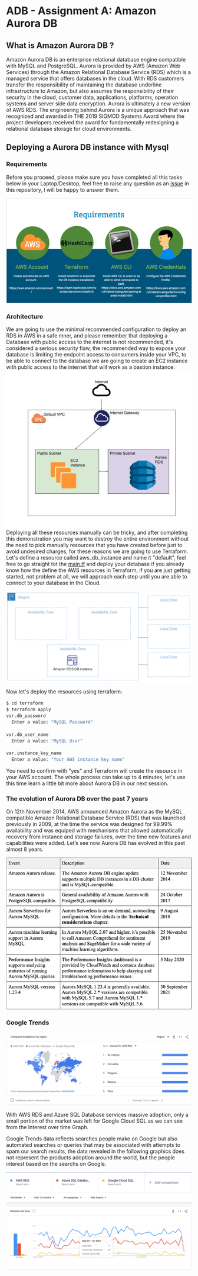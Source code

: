 # ADB - Assignment A: Amazon Aurora DB
## What is Amazon Aurora DB ?
Amazon Aurora DB is an enterprise relational database engine compatible with MySQL and PostgreSQL. Aurora is provided by AWS (Amazon Web Services) through the Amazon Relational Database Service (RDS) which is a managed service that offers databases in the cloud. With RDS customers transfer the responsibility of maintaining the database underline infrastructure to Amazon, but also assumes the responsibility of their security in the cloud, customer data, applications, platforms, operation systems and server side data encryption. Aurora is ultimately a new version of AWS RDS. The engineering behind Aurora is a unique approach that was recognized and awarded in THE 2019 SIGMOD Systems Award where the project developers received the award for fundamentally redesigning a relational database storage for cloud environments.

## Deploying a Aurora DB instance with Mysql

### Requirements

Before you proceed, please make sure you have completed all this tasks below in your Laptop/Desktop, feel free to raise any question as an [issue](#issue) in this repository, I will be happy to answer them. 

![demonstration architecture](img/requirements.png)

### Architecture
We are going to use the minimal recommended configuration to deploy an RDS in AWS in a safe mner, and please remember that deploying a Database with public access to the internet is not recommended, it's considered a serious security flaw, the recommended way to expose your database is limiting the endpoint access to consumers inside your VPC, to be able to connect to the database we are going to create an EC2 instance with public access to the internet that will work as a bastion instance. 
![demonstration architecture](img/architecture.png)
Deploying all these resources manually can be tricky, and after completing this demonstration you may want to destroy the entire environment without the need to pick manually resources that you have created before just to avoid undesired charges, for these reasons we are going to use Terraform. Let's define a resource called aws\_db\_instance and name it "default", feel free to go straight tot the [main.tf](terraform/main.tf) and deploy your detabase if you already know how the define the AWS resources in Terraform, if you are just getting started, not problem at all, we will approach each step until you are able to connect to your database in the Cloud. 

![zones](img/Zones.png)

Now let's deploy the resources using terraform:
```bash
$ cd terraform
$ terraform apply 
var.db_password
  Enter a value: "MySQL Password"

var.db_user_name
  Enter a value: "MySQL User"

var.instance_key_name
  Enter a value: "Your AWS instance key name"
  ```

You need to confirm with "yes" and Terraform will create the resource in your AWS account. The whole process can take up to 4 minutes, let's use this time learn a little bit more about Aurora DB in our next session. 

### The evolution of Aurora DB over the past 7 years

On 12th November 2014, AWS announced Amazon Aurora as the MySQL compatible Amazon Relational Database Service (RDS) that was launched previously in 2009, at the time the service was designed for 99.99\% availability and was equiped with mechanisms that allowed automatically recovery from instance and storage failures, over the time new features and capabilities were added. Let’s see now Aurora DB has evolved in this past almost 8 years. 

![amazon aurora over the years](img/amazonauroraovertheyears.png)


### Google Trends
![compared by region](img/comparedbyregion.png)


With AWS RDS and Azure SQL Database services massive adoption, only a small portion of the market was left for Google Cloud SQL as we can see from the Interest over time Graph. 

Google Trends data reflects searches people make on Google but also automated searches or queries that may be associated with attempts to spam our search results, the data revealed in the following graphics does not represent the products adoption around the world, but the people interest based on the searchs on Google. 


![Interestovertime ](img/Interestovertime.png)


